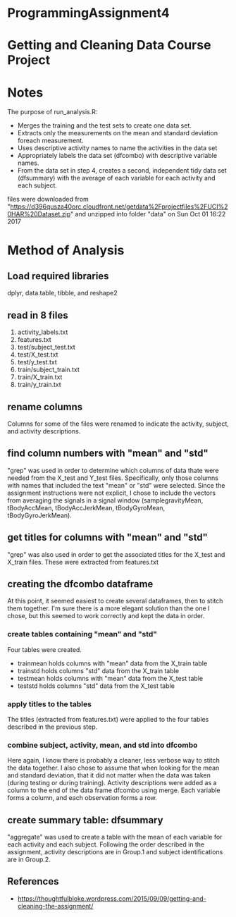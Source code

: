 # ProgrammingAssignment4
# Getting and Cleaning Data Course Project

# Notes
The purpose of run_analysis.R:
 * Merges the training and the test sets to create one data set.
 * Extracts only the measurements on the mean and standard deviation foreach measurement. 
 * Uses descriptive activity names to name the activities in the data set
 * Appropriately labels the data set (dfcombo) with descriptive variable names.
 * From the data set in step 4, creates a second, independent tidy data set (dfsummary)
  with the average of each variable for each activity and each subject.

files were downloaded from
"https://d396qusza40orc.cloudfront.net/getdata%2Fprojectfiles%2FUCI%20HAR%20Dataset.zip"
and unzipped into folder "data" on Sun Oct 01 16:22 2017


# Method of Analysis

## Load required libraries
dplyr, data.table, tibble, and reshape2

## read in 8 files
 1) activity_labels.txt
 2) features.txt
 3) test/subject_test.txt
 4) test/X_test.txt
 5) test/y_test.txt
 6) train/subject_train.txt
 7) train/X_train.txt
 8) train/y_train.txt

## rename columns
Columns for some of the files were renamed to indicate the activity, subject, and
activity descriptions.

## find column numbers with "mean" and "std"
"grep" was used in order to determine which columns of data thate were needed from the
X_test and Y_test files.  Specifically, only those columns with names that included
the text "mean" or "std" were selected.  Since the assignment instructions were not
explicit, I chose to include the vectors from averaging the signals in a signal window
(samplegravityMean, tBodyAccMean, tBodyAccJerkMean, tBodyGyroMean, tBodyGyroJerkMean).

## get titles for columns with "mean" and "std"
"grep" was also used in order to get the associated titles for the X_test and X_train
files.  These were extracted from features.txt

## creating the dfcombo dataframe
At this point, it seemed easiest to create several dataframes, then to stitch them
together.  I'm sure there is a more elegant solution than the one I chose, but this
seemed to work correctly and kept the data in order.

### create tables containing "mean" and "std"
Four tables were created.
* trainmean holds columns with "mean" data from the X_train table
* trainstd holds columns "std" data from the X_train table
* testmean holds columns with "mean" data from the X_test table
* teststd holds columns "std" data from the X_test table

### apply titles to the tables
The titles (extracted from features.txt) were applied to the four tables described
in the previous step.

### combine subject, activity, mean, and std into dfcombo
Here again, I know there is probably a cleaner, less verbose way to stitch the
data together. I also chose to assume that when looking for the mean and standard
deviation, that it did not matter when the data was taken (during testing or during
training).  Activity descriptions were added as a column to the end of the data
frame dfcombo using merge.  Each variable forms a column, and each observation forms
a row.

## create summary table: dfsummary
"aggregate" was used to create a table with the mean of each variable for each
activity and each subject.  Following the order described in the assignment,
activity descriptions are in Group.1 and subject identifications are in Group.2.


## References
 * https://thoughtfulbloke.wordpress.com/2015/09/09/getting-and-cleaning-the-assignment/
